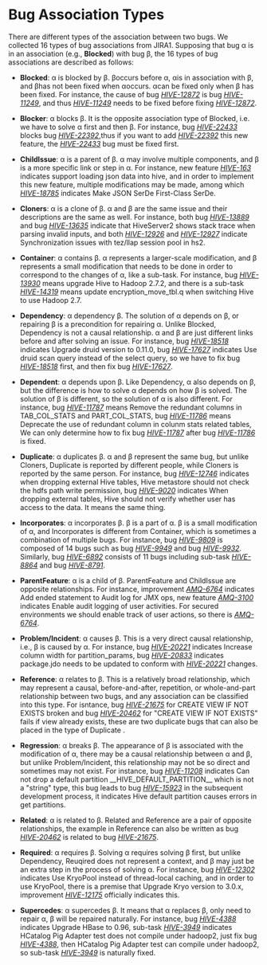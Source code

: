 # Bug Association Types
There are different types of the association between two bugs. We collected 16 types of bug associations from JIRA1. Supposing that bug α is in an association (e.g., **Blocked**) with bug β, the 16 types of bug associations are described as follows:

+ **Blocked**: α is blocked by β. βoccurs before α, αis in association with β, and βhas not been fixed when αoccurs. αcan be fixed only when β has been fixed. For instance, the cause of bug [*HIVE-12872*](https://issues.apache.org/jira/browse/HIVE-12872) is bug [*HIVE-11249*](https://issues.apache.org/jira/browse/HIVE-11249), and thus [*HIVE-11249*](https://issues.apache.org/jira/browse/HIVE-11249) needs to be fixed before fixing [*HIVE-12872*](https://issues.apache.org/jira/browse/HIVE-12872).

+ **Blocker**: α blocks β. It is the opposite association type of Blocked, i.e. we have to solve α first and then β. For instance, bug [*HIVE-22433*](https://issues.apache.org/jira/browse/HIVE-22433) blocks bug [*HIVE-22392*](https://issues.apache.org/jira/browse/HIVE-22392),thus if you want to add [*HIVE-22392*](https://issues.apache.org/jira/browse/HIVE-22392) this new feature, the [*HIVE-22433*](https://issues.apache.org/jira/browse/HIVE-22433) bug must be fixed first.

+ **ChildIssue**: α is a parent of β. α may involve multiple components, and β is a more specific link or step in α. For instance, new feature [*HIVE-163*](https://issues.apache.org/jira/browse/HIVE-163) indicates support loading json data into hive, and in order to implement this new feature, multiple modifications may be made, among which [*HIVE-18785*](https://issues.apache.org/jira/browse/HIVE-18785) indicates Make JSON SerDe First-Class SerDe.
+ **Cloners**: α is a clone of β. α and β are the same issue and their descriptions are the same as well. For instance, both bug [*HIVE-13889*](https://issues.apache.org/jira/browse/HIVE-13889) and bug [*HIVE-13635*](https://issues.apache.org/jira/browse/HIVE-13635) indicate that HiveServer2 shows stack trace when parsing invalid inputs, and both [*HIVE-12926*](https://issues.apache.org/jira/browse/HIVE-12926) and [*HIVE-12927*](https://issues.apache.org/jira/browse/HIVE-12927) indicate Synchronization issues with tez/llap session pool in hs2.
+ **Container**: α contains β. α represents a larger-scale modification, and β represents a small modification that needs to be done in order to correspond to the changes of α, like a sub-task. For instance, bug [*HIVE-13930*](https://issues.apache.org/jira/browse/HIVE-13930) means upgrade Hive to Hadoop 2.7.2, and there is a sub-task [*HIVE-14319*](https://issues.apache.org/jira/browse/HIVE-14319) means update encryption\_move\_tbl.q when switching Hive to use Hadoop 2.7.
+ **Dependency**: α dependency β. The solution of α depends on β, or repairing β is a precondition for repairing α. Unlike Blocked, Dependency is not a causal relationship. α and β are just different links before and after solving an issue. For instance, bug [*HIVE-18518*](https://issues.apache.org/jira/browse/HIVE-18518) indicates Upgrade druid version to 0.11.0, bug [*HIVE-17627*](https://issues.apache.org/jira/browse/HIVE-17627) indicates Use druid scan query instead of the select query, so we have to fix bug [*HIVE-18518*](https://issues.apache.org/jira/browse/HIVE-18518) first, and then fix bug [*HIVE-17627*](https://issues.apache.org/jira/browse/HIVE-17627).
+ **Dependent**: α depends upon β. Like Dependency, α also depends on β, but the difference is how to solve α depends on how β is solved. The solution of β is different, so the solution of α is also different. For instance, bug [*HIVE-11787*](https://issues.apache.org/jira/browse/HIVE-11787) means Remove the redundant columns in TAB\_COL\_STATS and PART\_COL\_STATS, bug [*HIVE-11786*](https://issues.apache.org/jira/browse/HIVE-11786) means Deprecate the use of redundant column in colunm stats related tables, We can only determine how to fix bug [*HIVE-11787*](https://issues.apache.org/jira/browse/HIVE-11787) after bug [*HIVE-11786*](https://issues.apache.org/jira/browse/HIVE-11786) is fixed.
+ **Duplicate**: α duplicates β. α and β represent the same bug, but unlike Cloners, Duplicate is reported by different people, while Cloners is reported by the same person. For instance, bug [*HIVE-12746*](https://issues.apache.org/jira/browse/HIVE-12746) indicates when dropping external Hive tables, Hive metastore should not check the hdfs path write permission, bug [*HIVE-9020*](https://issues.apache.org/jira/browse/HIVE-9020) indicates When dropping external tables, Hive should not verify whether user has access to the data. It means the same thing.
+ **Incorporates**: α incorporates β. β is a part of α. β is a small modification of α, and Incorporates is different from Container, which is sometimes a combination of multiple bugs. For instance, bug [*HIVE-9809*](https://issues.apache.org/jira/browse/HIVE-9809) is composed of 14 bugs such as bug [*HIVE-9949*](https://issues.apache.org/jira/browse/HIVE-9949) and bug [*HIVE-9932*](https://issues.apache.org/jira/browse/HIVE-9932). Similarly, bug [*HIVE-6892*](https://issues.apache.org/jira/browse/HIVE-6892) consists of 11 bugs including sub-task [*HIVE-8864*](https://issues.apache.org/jira/browse/HIVE-8864) and bug [*HIVE-8791*](https://issues.apache.org/jira/browse/HIVE-8791).
+ **ParentFeature**: α is a child of β. ParentFeature and ChildIssue are opposite relationships. For instance, improvement [*AMQ-6764*](https://issues.apache.org/jira/browse/AMQ-6764) indicates Add ended statement to Audit log for JMX ops, new feature [*AMQ-3100*](https://issues.apache.org/jira/browse/AMQ-3100) indicates Enable audit logging of user activities.  For secured environments we should enable track of user actions, so there is [*AMQ-6764*](https://issues.apache.org/jira/browse/AMQ-6764).
+ **Problem/Incident**: α causes β. This is a very direct causal relationship, i.e., β is caused by α. For instance, bug [*HIVE-20221*](https://issues.apache.org/jira/browse/HIVE-20221) indicates Increase column width for partition\_params, bug [*HIVE-20833*](https://issues.apache.org/jira/browse/HIVE-20833) indicates package.jdo needs to be updated to conform with [*HIVE-20221*](https://issues.apache.org/jira/browse/HIVE-20221) changes.
+ **Reference**: α relates to β. This is a relatively broad relationship, which may represent a causal, before-and-after, repetition, or whole-and-part relationship between two bugs, and any association can be classified into this type. For isntance, bug [*HIVE-21675*](https://issues.apache.org/jira/browse/HIVE-21675) for CREATE VIEW IF NOT EXISTS broken and bug [*HIVE-20462*](https://issues.apache.org/jira/browse/HIVE-20462) for "CREATE VIEW IF NOT EXISTS" fails if view already exists, these are two duplicate bugs that can also be placed in the type of Duplicate .
+ **Regression**: α breaks β. The appearance of β is associated with the modification of α, there may be a causal relationship between α and β, but unlike Problem/Incident, this relationship may not be so direct and sometimes may not exist. For instance, bug [*HIVE-11208*](https://issues.apache.org/jira/browse/HIVE-11208) indicates Can not drop a default partition \_\_HIVE\_DEFAULT\_PARTITION\_\_ which is not a "string" type, this bug leads to bug [*HIVE-15923*](https://issues.apache.org/jira/browse/HIVE-15923) in the subsequent development process, it indicates Hive default partition causes errors in get partitions.
+ **Related**: α is related to β. Related and Reference are a pair of opposite relationships, the example in Reference can also be written as bug [*HIVE-20462*](https://issues.apache.org/jira/browse/HIVE-20462) is related to bug [*HIVE-21675*](https://issues.apache.org/jira/browse/HIVE-21675).
+ **Required**: α requires β. Solving α requires solving β first, but unlike Dependency, Reuqired does not represent a context, and β may just be an extra step in the process of solving α. For instance, bug [*HIVE-12302*](https://issues.apache.org/jira/browse/HIVE-12302) indicates Use KryoPool instead of thread-local caching, and in order to use KryoPool, there is a premise that Upgrade Kryo version to 3.0.x, improvement [*HIVE-12175*](https://issues.apache.org/jira/browse/HIVE-12175) officially indicates this.
+ **Supercedes**: α supercedes β. It means that α replaces β, only need to repair α, β will be repaired naturally. For instance, bug [*HIVE-4388*](https://issues.apache.org/jira/browse/HIVE-4388) indicates Upgrade HBase to 0.96, sub-task [*HIVE-3949*](https://issues.apache.org/jira/browse/HIVE-3949) indicates HCatalog Pig Adapter test does not compile under hadoop2, just fix bug [*HIVE-4388*](https://issues.apache.org/jira/browse/HIVE-4388), then HCatalog Pig Adapter test can compile under hadoop2, so sub-task [*HIVE-3949*](https://issues.apache.org/jira/browse/HIVE-3949) is naturally fixed.
